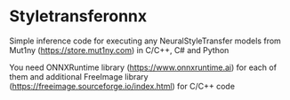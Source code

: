 # Styletransferonnx
Simple inference code for executing any NeuralStyleTransfer models from Mut1ny (https://store.mut1ny.com) in C/C++, C# and Python

You need ONNXRuntime library (https://www.onnxruntime.ai) for each of them and additional FreeImage library (https://freeimage.sourceforge.io/index.html) for C/C++ code 

